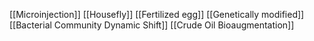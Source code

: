 [[Microinjection]]
[[Housefly]]
[[Fertilized egg]]
[[Genetically modified]]
[[Bacterial Community Dynamic Shift]]
[[Crude Oil Bioaugmentation]]
